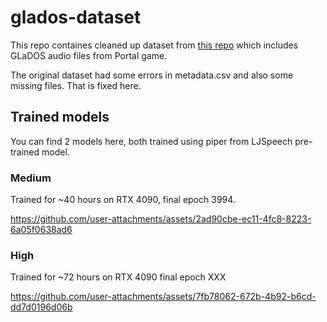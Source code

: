 # glados-dataset

This repo containes cleaned up dataset from [this repo](https://github.com/robit-man/Ellen-McLain-Dataset.git) which includes GLaDOS audio files from Portal game.

The original dataset had some errors in metadata.csv and also some missing files. That is fixed here.

## Trained models

You can find 2 models here, both trained using piper from LJSpeech pre-trained model.

### Medium

Trained for ~40 hours on RTX 4090, final epoch 3994.

https://github.com/user-attachments/assets/2ad90cbe-ec11-4fc8-8223-6a05f0638ad6



### High

Trained for ~72 hours on RTX 4090 final epoch XXX

https://github.com/user-attachments/assets/7fb78062-672b-4b92-b6cd-dd7d0196d06b

